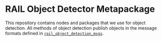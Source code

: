 # RAIL Object Detector Metapackage

This repository contains nodes and packages that we use for object detection. All methods of object detection publish objects in the message formats defined in [`rail_object_detection_msgs`](rail_object_detection_msgs/).
